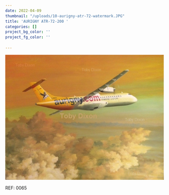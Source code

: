 ```yaml
---
date: 2022-04-09
thumbnail: "/uploads/10-aurigny-atr-72-watermark.JPG"
title: 'AURIGNY ATR-72-200 '
categories: []
project_bg_color: ''
project_fg_color: ''

---
```

![](/uploads/10-aurigny-atr-72-watermark.JPG)

REF: 0065